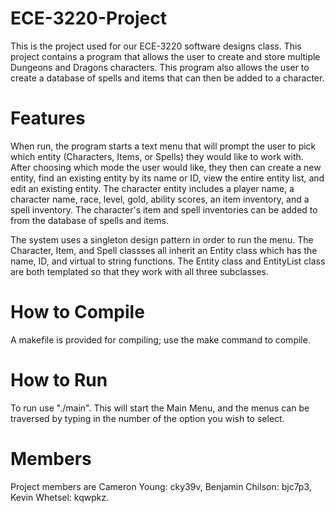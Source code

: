 # ECE-3220-Project
This is the project used for our ECE-3220 software designs class. This project contains a program that allows the user to create and store multiple Dungeons and Dragons characters. This program also allows the user to create a database of spells and items that can then be added to a character. 

# Features
When run, the program starts a text menu that will prompt the user to pick which entity (Characters, Items, or Spells) they would like to work with. After choosing which mode the user would like, they then can create a new entity, find an existing entity by its name or ID, view the entire entity list, and edit an existing entity. The character entity includes a player name, a character name, race, level, gold, ability scores, an item inventory, and a spell inventory. The character's item and spell inventories can be added to from the database of spells and items.

The system uses a singleton design pattern in order to run the menu. The Character, Item, and Spell classses all inherit an Entity class which has the name, ID, and virtual to string functions. The Entity class and EntityList class are both templated so that they work with all three subclasses. 

# How to Compile
A makefile is provided for compiling; use the make command to compile.

# How to Run
To run use "./main". This will start the Main Menu, and the menus can be traversed by typing in the number of the option you wish to select. 

# Members
Project members are Cameron Young: cky39v, Benjamin Chilson: bjc7p3, Kevin Whetsel: kqwpkz.